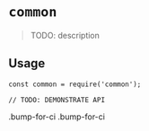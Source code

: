 # `common`

> TODO: description

## Usage

```
const common = require('common');

// TODO: DEMONSTRATE API
```

.bump-for-ci
.bump-for-ci
